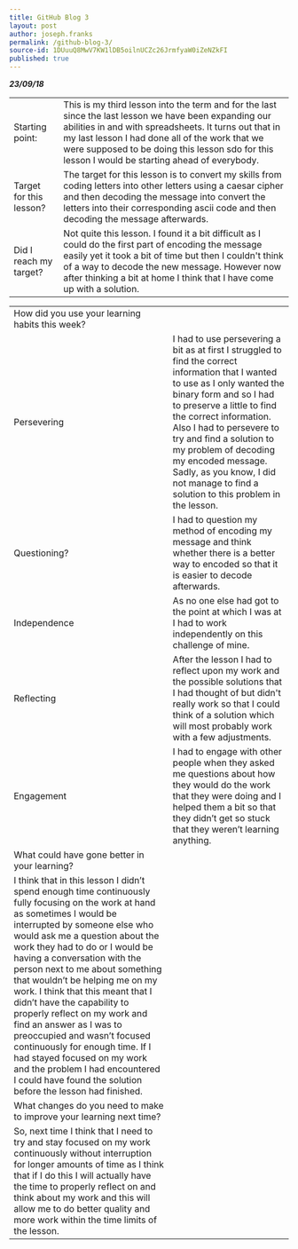 ```yaml
---
title: GitHub Blog 3
layout: post
author: joseph.franks
permalink: /github-blog-3/
source-id: 1DUuuQ8MwV7KW1lDB5oilnUCZc26JrmfyaW0iZeNZkFI
published: true
---
```

**_23/09/18_**

<table>
  <tr>
    <td>Starting point:</td>
    <td>This is my third lesson into the term and for the last since the last lesson we have been expanding our abilities in and with spreadsheets. It turns out that in my last lesson I had done all of the work that we were supposed to be doing this lesson sdo for this lesson I would be starting ahead of everybody. </td>
  </tr>
  <tr>
    <td>Target for this lesson?</td>
    <td>The target for this lesson is to convert my skills from coding letters into other letters using a caesar cipher and then decoding the message into convert the letters into their corresponding ascii code and then decoding the message afterwards.</td>
  </tr>
  <tr>
    <td>Did I reach my target? </td>
    <td>Not quite this lesson. I found it a bit difficult as I could do the first part of encoding the message easily yet it took a bit of time but then I couldn't think of a way to decode the new message. However now after thinking a bit at home I think that I have come up with a solution.</td>
  </tr>
</table>


<table>
  <tr>
    <td>How did you use your learning habits this week?</td>
    <td></td>
  </tr>
  <tr>
    <td>Persevering</td>
    <td>I had to use persevering a bit as at first I struggled to find the correct information that I wanted to use as I only wanted the binary form and so I had to preserve a little to find the correct information. Also I had to persevere to try and find a solution to my problem of decoding my encoded message. Sadly, as you know, I did not manage to find a solution to this problem in the lesson.</td>
  </tr>
  <tr>
    <td>Questioning?</td>
    <td>I had to question my method of encoding my message and think whether there is a better way to encoded so that it is easier to decode afterwards.</td>
  </tr>
  <tr>
    <td>Independence</td>
    <td>As no one else had got to the point at which I was at I had to work independently on this challenge of mine.</td>
  </tr>
  <tr>
    <td>Reflecting</td>
    <td>After the lesson I had to reflect upon my work and the possible solutions that I had thought of but didn't really work so that I could think of a solution which will most probably work with a few adjustments.</td>
  </tr>
  <tr>
    <td>Engagement</td>
    <td>I had to engage with other people when they asked me questions about how they would do the work that they were doing and I helped them a bit so that they didn’t get so stuck that they weren’t learning anything.</td>
  </tr>
  <tr>
    <td>What could have gone better in your learning?</td>
    <td></td>
  </tr>
  <tr>
    <td>I think that in this lesson I didn’t spend enough time continuously fully focusing on the work at hand as sometimes I would be interrupted by someone else who would ask me a question about the work they had to do or I would be having a conversation with the person next to me about something that wouldn’t be helping me on my work. I think that this meant that I didn’t have the capability to properly reflect on my work and find an answer as I was to preoccupied and wasn’t focused continuously for enough time. If I had stayed focused on my work  and the problem I had encountered I could have found the solution before the lesson had finished.</td>
    <td></td>
  </tr>
  <tr>
    <td>What changes do you need to make to improve your learning next time?</td>
    <td></td>
  </tr>
  <tr>
    <td>So, next time I think that I need to try and stay focused on my work continuously without interruption for longer amounts of time as I think that if I do this I will actually have the time to properly reflect on and think about my work and this will allow me to do better quality and more work within the time limits of the lesson. </td>
    <td></td>
  </tr>
</table>


